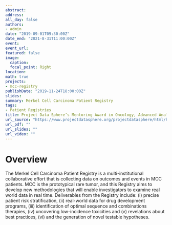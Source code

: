 ```yaml
---
abstract: 
address: 
all_day: false
authors: 
- admin
date: "2019-09-01T09:30:00Z"
date_end: "2021-8-31T11:00:00Z"
event: 
event_url: 
featured: false
image:
  caption: 
  focal_point: Right
location: 
math: true
projects:
- mcc-registry
publishDate: "2019-11-24T18:00:00Z"
slides: 
summary: Merkel Cell Carcinoma Patient Registry
tags: 
- Patient Registries
title: Project Data Sphere’s Mentoring Award in Oncology, Advanced Analytics and Regulatory Science
url_source: "https://www.projectdatasphere.org/projectdatasphere/html/home"
url_pdf: ""
url_slides: ""
url_video: ""
---
```


# Overview
The Merkel Cell Carcinoma Patient Registry is a multi-institutional collaborative effort that is collecting data on outcomes and events in MCC patients. MCC is the prototypical rare tumor, and this Registry aims to develop new methodologies that will enable investigators to examine real world data in real time. Deliverables from the Registry include: (i) precise patient risk stratification, (ii) real-world data for drug development programs, (iii) identification of optimal sequence and combinations therapies, (iv) uncovering low-incidence toxicities and (v) revelations about best practices, (vi) and the generation of novel testable hypotheses.